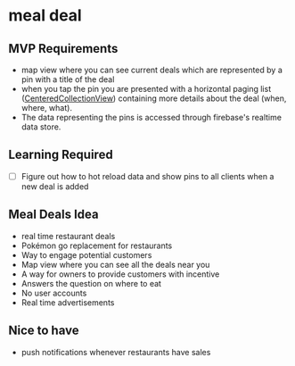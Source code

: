 # meal deal
## MVP Requirements
- map view where you can see current deals which are represented by a pin with a title of the deal
- when you tap the pin you are presented with a horizontal paging list  ([CenteredCollectionView](github.com/BenEmdon/CenteredCollectionView)) containing more details about the deal (when, where, what).
- The data representing the pins is accessed through firebase's realtime data store.

## Learning Required
- [ ] Figure out how to hot reload data and show pins to all clients when a new deal is added

## Meal Deals Idea
- real time restaurant deals
- Pokémon go replacement for restaurants
- Way to engage potential customers
- Map view where you can see all the deals near you
- A way for owners to provide customers with incentive
- Answers the question on where to eat
- No user accounts
- Real time advertisements

## Nice to have
- push notifications whenever restaurants have sales
